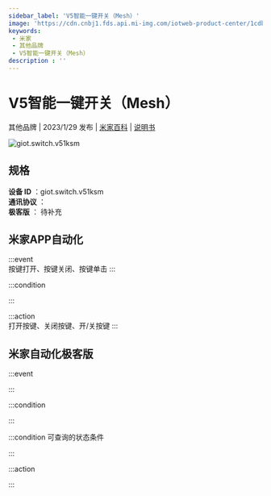 ```yaml
---
sidebar_label: 'V5智能一键开关（Mesh）'
image: 'https://cdn.cnbj1.fds.api.mi-img.com/iotweb-product-center/1cdbad9873424a13fe9e81aa4ce183ac_1662521013541.png?GalaxyAccessKeyId=AKVGLQWBOVIRQ3XLEW&Expires=9223372036854775807&Signature=hEHd9/yvuCVSXM/K7Hfx2tZwB8g='
keywords: 
 - 米家
 - 其他品牌
 - V5智能一键开关（Mesh）
description : ''
---
```

# V5智能一键开关（Mesh）

其他品牌 | 2023/1/29 发布 | [米家百科](https://home.mi.com/webapp/content/baike/product/index.html?model=giot.switch.v51ksm) | [说明书](https://home.mi.com/views/introduction.html?model=giot.switch.v51ksm&region=cn)

![giot.switch.v51ksm](https://cdn.cnbj1.fds.api.mi-img.com/iotweb-product-center/1cdbad9873424a13fe9e81aa4ce183ac_1662521013541.png?GalaxyAccessKeyId=AKVGLQWBOVIRQ3XLEW&Expires=9223372036854775807&Signature=hEHd9/yvuCVSXM/K7Hfx2tZwB8g=)

## 规格  
> 
**设备 ID** ：giot.switch.v51ksm  
**通讯协议** ：  
**极客版**  ： 待补充 


## 米家APP自动化  

:::event  
按键打开、按键关闭、按键单击
:::

:::condition  

:::

:::action   
打开按键、关闭按键、开/关按键
:::

## 米家自动化极客版  

:::event  

:::

:::condition  

:::

:::condition 可查询的状态条件  

:::

:::action  

:::

        
